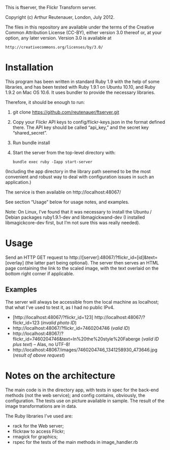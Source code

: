 This is ftserver, the Flickr Transform server.

Copyright (c) Arthur Reutenauer, London, July 2012.

The files in this repository are available under the terms of the
Creative Common Attribution License (CC-BY), either version 3.0 thereof
or, at your option, any later version.  Version 3.0 is available at

    http://creativecommons.org/licenses/by/3.0/

Installation
===========

This program has been written in standard Ruby 1.9 with the help of some
libraries, and has been tested with Ruby 1.9.1 on Ubuntu 10.10, and Ruby
1.9.2 on Mac OS 10.6.  It uses bundler to provide the necessary
libraries.

Therefore, it should be enough to run:

1. git clone https://github.com/reutenauer/ftserver.git
2. Copy your Flickr API keys to config/flickr-keys.json in the format defined there.
   The API key should be called “api_key,” and the secret key “shared_secret”.
3. Run bundle install
4. Start the server from the top-level directory with:

       bundle exec ruby -Iapp start-server

(Including the app directory in the library path seemed to be the most
convenient and robust way to deal with configuration issues in such an
application.)

The service is then available on http://localhost:48067/

See section “Usage” below for usage notes, and examples.

Note: On Linux, I’ve found that it was necessary to install the Ubuntu /
Debian packages ruby1.9.1-dev and libmagickwand-dev (I installed
libmagickcore-dev first, but I’m not sure this was really needed).

Usage
=====

Send an HTTP GET request to http://[server]:48067/?flickr_id=[id]&text=[overlay]
(the latter part being optional).  The server then serves an HTML page
containing the link to the scaled image, with the text overlaid on the
bottom right corner if applicable.

Examples
-------

The server will always be accessible from the local machine as
localhost; that what I’ve used to test it, as I had no public IPv4.

- [http://localhost:48067/?flickr_id=123] http://localhost:48067/?flickr_id=123 (*invalid photo ID*)
- http://localhost:48067/?flickr_id=7460204746 (*valid ID*)
- http://localhost:48067/?flickr_id=7460204746&text=In%20the%20style%20Faberge (*valid ID plus text*) – Alas, no UTF-8!
- http://localhost:48067/images/7460204746_1341258930_473646.jpg (*result of above request*)

Notes on the architecture
=========================

The main code is in the directory app, with tests in spec for the
back-end methods (not the web service); and config contains, obviously,
the configuration.  The tests use on picture available in sample.  The
result of the image transformations are in data.

The Ruby libraries I’ve used are:

- rack for the Web server;
- flickraw to access Flickr;
- rmagick for graphics;
- rspec for the tests of the main methods in image_handler.rb
